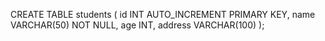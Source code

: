 CREATE TABLE students (
    id INT AUTO_INCREMENT PRIMARY KEY,
    name VARCHAR(50) NOT NULL,
    age INT,
    address VARCHAR(100)
);
